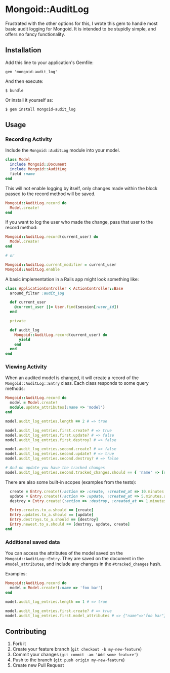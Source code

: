 # Mongoid::AuditLog

Frustrated with the other options for this, I wrote this gem to handle most basic audit logging for Mongoid. It is intended to be stupidly simple, and offers no fancy functionality.

## Installation

Add this line to your application's Gemfile:

    gem 'mongoid-audit_log'

And then execute:

    $ bundle

Or install it yourself as:

    $ gem install mongoid-audit_log

## Usage

### Recording Activity

Include the `Mongoid::AuditLog` module into your model.

```ruby
class Model
  include Mongoid::Document
  include Mongoid::AuditLog
  field :name
end
```

This will not enable logging by itself, only changes made within the block passed to the record method will be saved.

```ruby
Mongoid::AuditLog.record do
  Model.create!
end
```

If you want to log the user who made the change, pass that user to the record method:

```ruby
Mongoid::AuditLog.record(current_user) do
  Model.create!
end

# or

Mongoid::AuditLog.current_modifier = current_user
Mongoid::AuditLog.enable
```

A basic implementation in a Rails app might look something like:

```ruby
class ApplicationController < ActionController::Base
  around_filter :audit_log

  def current_user
    @current_user ||= User.find(session[:user_id])
  end

  private

  def audit_log
    Mongoid::AuditLog.record(current_user) do
      yield
    end
  end
end
```

### Viewing Activity

When an audited model is changed, it will create a record of the `Mongoid::AuditLog::Entry` class.
Each class responds to some query methods:

```ruby
Mongoid::AuditLog.record do
  model = Model.create!
  module.update_attributes(:name => 'model')
end

model.audit_log_entries.length == 2 # => true

model.audit_log_entries.first.create? # => true
model.audit_log_entries.first.update? # => false
model.audit_log_entries.first.destroy? # => false

model.audit_log_entries.second.create? # => false
model.audit_log_entries.second.update? # => true
model.audit_log_entries.second.destroy? # => false

# And on update you have the tracked changes
model.audit_log_entries.second.tracked_changes.should == { 'name' => [nil, 'model'] }
```

There are also some built-in scopes (examples from the tests):

```ruby
  create = Entry.create!(:action => :create, :created_at => 10.minutes.ago)
  update = Entry.create!(:action => :update, :created_at => 5.minutes.ago)
  destroy = Entry.create!(:action => :destroy, :created_at => 1.minutes.ago)

  Entry.creates.to_a.should == [create]
  Entry.updates.to_a.should == [update]
  Entry.destroys.to_a.should == [destroy]
  Entry.newest.to_a.should == [destroy, update, create]
end
```

### Additional saved data

You can access the attributes of the model saved on the `Mongoid::AuditLog::Entry`.
They are saved on the document in the `#model_attributes`, and include any changes in
the `#tracked_changes` hash.

Examples:
```ruby
Mongoid::AuditLog.record do
  model = Model.create!(:name => 'foo bar')
end

model.audit_log_entries.length == 1 # => true

model.audit_log_entries.first.create? # => true
model.audit_log_entries.first.model_attributes # => {"name"=>"foo bar"}
```


## Contributing

1. Fork it
2. Create your feature branch (`git checkout -b my-new-feature`)
3. Commit your changes (`git commit -am 'Add some feature'`)
4. Push to the branch (`git push origin my-new-feature`)
5. Create new Pull Request
